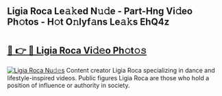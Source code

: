 ## Ligia Roca Le𝚊𝚔ed N𝚞𝚍e - Part-Hng Vi𝚍eo Ph𝚘tos - H𝚘t O𝚗lyf𝚊ns Le𝚊𝚔s EhQ4z

# <h2><a href="http://hf55wn.feru.top/?c=Ligia+Roca">🔗 👉 🔴 Ligia Roca Vi𝚍𝚎o Ph𝚘t𝚘𝚜</a></h2>

[![Ligia Roca Nu𝚍𝚎s](https://i.imgur.com/0TWrTi3.gif)](http://hf55wn.feru.top/?c=Ligia+Roca)
Content creator Ligia Roca specializing in dance and lifestyle-inspired videos. Public figures Ligia Roca are those who hold a position of influence or authority in society. 
